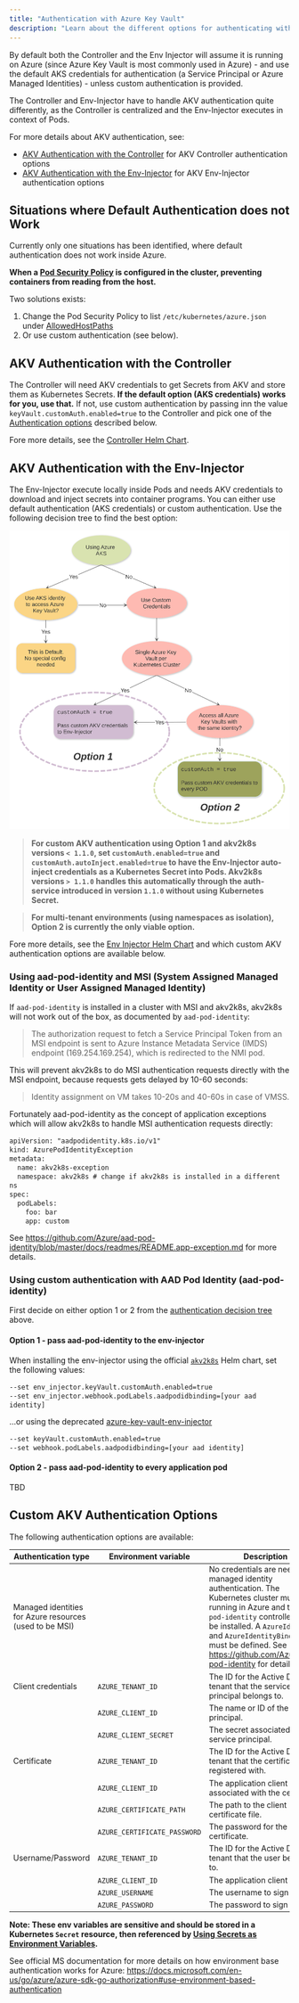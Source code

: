 ```yaml
---
title: "Authentication with Azure Key Vault"
description: "Learn about the different options for authenticating with Azure Key Vault."
---
```


By default both the Controller and the Env Injector will assume it is running on Azure (since Azure Key Vault is most commonly used in Azure) - and use the default AKS credentials for authentication (a Service Principal or Azure Managed Identities) - unless custom authentication is provided.

The Controller and Env-Injector have to handle AKV authentication quite differently, as the Controller is centralized and the Env-Injector executes in context of Pods.

For more details about AKV authentication, see:
  * [AKV Authentication with the Controller](#akv-authentication-with-the-controller) for AKV Controller authentication options
  * [AKV Authentication with the Env-Injector](#akv-authentication-with-the-env-injector) for AKV Env-Injector authentication options

## Situations where Default Authentication does not Work

Currently only one situations has been identified, where default authentication does not work inside Azure.

**When a [Pod Security Policy](https://kubernetes.io/docs/concepts/policy/pod-security-policy/) is configured in the cluster, preventing containers from reading from the host.**

Two solutions exists:  
  1. Change the Pod Security Policy to list `/etc/kubernetes/azure.json` under [AllowedHostPaths](https://kubernetes.io/docs/concepts/policy/pod-security-policy/#volumes-and-file-systems) 
  2. Or use custom authentication (see below). 

## AKV Authentication with the Controller

The Controller will need AKV credentials to get Secrets from AKV and store them as Kubernetes Secrets. **If the default option (AKS credentials) works for you, use that.** If not, use custom authentication by passing inn the value `keyVault.customAuth.enabled=true` to the Controller and pick one of the [Authentication options](#custom-akv-authentication-options) described below.

Fore more details, see the [Controller Helm Chart](https://github.com/SparebankenVest/public-helm-charts/tree/master/stable/azure-key-vault-controller/README.md).

## AKV Authentication with the Env-Injector

The Env-Injector execute locally inside Pods and needs AKV credentials to download and inject secrets into container programs. You can either use default authentication (AKS credentials) or custom authentication. Use the following decision tree to find the best option:

![Authentication decision tree](../assets/auth-decision.svg)

> **For custom AKV authentication using Option 1 and akv2k8s versions `< 1.1.0`, set `customAuth.enabled=true` and `customAuth.autoInject.enabled=true` to have the Env-Injector auto-inject credentials as a Kubernetes Secret into Pods. Akv2k8s versions `> 1.1.0` handles this automatically through the auth-service introduced in version `1.1.0` without using Kubernetes Secret.**

> **For multi-tenant environments (using namespaces as isolation), Option 2 is currently the only viable option.**

Fore more details, see the [Env Injector Helm Chart](https://github.com/SparebankenVest/public-helm-charts/tree/master/stable/azure-key-vault-env-injector/README.md) and which custom AKV authentication options are available below.

### Using aad-pod-identity and MSI (System Assigned Managed Identity or User Assigned Managed Identity)

If `aad-pod-identity` is installed in a cluster with MSI and akv2k8s, akv2k8s will not work out of the box, as documented by `aad-pod-identity`:

>The authorization request to fetch a Service Principal Token from an MSI endpoint is sent to Azure Instance Metadata Service (IMDS) endpoint (169.254.169.254), which is redirected to the NMI pod. 

This will prevent akv2k8s to do MSI authentication requests directly with the MSI endpoint, because requests gets delayed by 10-60 seconds:

>Identity assignment on VM takes 10-20s and 40-60s in case of VMSS.

Fortunately aad-pod-identity as the concept of application exceptions which will allow akv2k8s to handle MSI authentication requests directly:

```
apiVersion: "aadpodidentity.k8s.io/v1"
kind: AzurePodIdentityException
metadata:
  name: akv2k8s-exception
  namespace: akv2k8s # change if akv2k8s is installed in a different ns
spec:
  podLabels:
    foo: bar
    app: custom
```

See https://github.com/Azure/aad-pod-identity/blob/master/docs/readmes/README.app-exception.md for more details.

### Using custom authentication with AAD Pod Identity (aad-pod-identity)

First decide on either option 1 or 2 from the [authentication decision tree](#akv-authentication-with-the-env-injector) above.

#### Option 1 - pass aad-pod-identity to the env-injector

When installing the env-injector using the official [`akv2k8s`](https://github.com/SparebankenVest/public-helm-charts/tree/master/stable/akv2k8s) Helm chart, set the following values:

```
--set env_injector.keyVault.customAuth.enabled=true
--set env_injector.webhook.podLabels.aadpodidbinding=[your aad identity]
```

...or using the deprecated [azure-key-vault-env-injector](https://github.com/SparebankenVest/public-helm-charts/tree/master/stable/azure-key-vault-env-injector)

```
--set keyVault.customAuth.enabled=true
--set webhook.podLabels.aadpodidbinding=[your aad identity]
```

#### Option 2 - pass aad-pod-identity to every application pod

TBD

## Custom AKV Authentication Options

The following authentication options are available:

| Authentication type |	Environment variable         | Description |
| ------------------- | ---------------------------- | ------------ |
| Managed identities for Azure resources (used to be MSI) | | No credentials are needed for managed identity authentication. The Kubernetes cluster must be running in Azure and the `aad-pod-identity` controller must be installed. A `AzureIdentity` and `AzureIdentityBinding` must be defined. See https://github.com/Azure/aad-pod-identity for details. |
| Client credentials 	| `AZURE_TENANT_ID` 	         | The ID for the Active Directory tenant that the service principal belongs to. |
|                     |	`AZURE_CLIENT_ID` 	         | The name or ID of the service principal. |
|                     |	`AZURE_CLIENT_SECRET`        | The secret associated with the service principal. |
| Certificate 	      | `AZURE_TENANT_ID`            | The ID for the Active Directory tenant that the certificate is registered with. |
|                     | `AZURE_CLIENT_ID`            | The application client ID associated with the certificate. |
|                     | `AZURE_CERTIFICATE_PATH`     | The path to the client certificate file. |
|                     | `AZURE_CERTIFICATE_PASSWORD` | The password for the client certificate. |
| Username/Password   | `AZURE_TENANT_ID`            | The ID for the Active Directory tenant that the user belongs to. |
|                     | `AZURE_CLIENT_ID`            | The application client ID. |
|                     | `AZURE_USERNAME`             | The username to sign in with.
|                     | `AZURE_PASSWORD`             | The password to sign in with. |

**Note: These env variables are sensitive and should be stored in a Kubernetes `Secret` resource, then referenced by [Using Secrets as Environment Variables](https://kubernetes.io/docs/concepts/configuration/secret/#using-secrets-as-environment-variables).** 

See official MS documentation for more details on how environment base authentication works for Azure: https://docs.microsoft.com/en-us/go/azure/azure-sdk-go-authorization#use-environment-based-authentication
